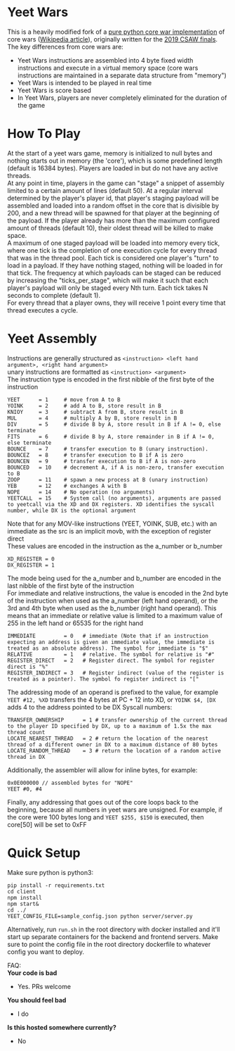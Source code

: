 
# Yeet Wars

This is a heavily modified fork of a [pure python core war implementation](https://github.com/rodrigosetti/corewar) of core wars ([Wikipedia article](http://en.wikipedia.org/wiki/Core_War)), originally written for the [2019 CSAW finals](https://github.com/osirislab/CSAW-CTF-2019-Finals/tree/master/misc). 
The key differences from core wars are:
* Yeet Wars instructions are assembled into 4 byte fixed width instructions and execute in a virtual memory space (core wars instructions are maintained in a separate data structure from "memory")
* Yeet Wars is intended to be played in real time
* Yeet Wars is score based
* In Yeet Wars, players are never completely eliminated for the duration of the game

# How To Play
At the start of a yeet wars game, memory is initialized to null bytes and nothing starts out in memory (the 'core'), which is some predefined length (default is 16384 bytes). Players are loaded in but do not have any active threads.  
At any point in time, players in the game can "stage" a snippet of assembly limited to a certain amount of lines (default 50). At a regular interval determined by the player's player id, that player's staging payload will be assembled and loaded into a random offset in the core that is divisible by 200, and a new thread will be spawned for that player at the beginning of the payload. If the player already has more than the maximum configured amount of threads (default 10), their oldest thread will be killed to make space.  
A maximum of one staged payload will be loaded into memory every tick, where one tick is the completion of one execution cycle for every thread that was in the thread pool. Each tick is considered one player's "turn" to load in a payload. If they have nothing staged, nothing will be loaded in for that tick. The frequency at which payloads can be staged can be reduced by increasing the "ticks_per_stage", which will make it such that each player's payload will only be staged every Nth turn.
Each tick takes N seconds to complete (default 1).  
For every thread that a player owns, they will receive 1 point every time that thread executes a cycle.  
  
# Yeet Assembly
Instructions are generally structured as `<instruction> <left hand argument>, <right hand argument>`  
unary instructions are formatted as `<instruction> <argument>`  
The instruction type is encoded in the first nibble of the first byte of the instruction  
```
YEET      = 1     # move from A to B  
YOINK     = 2     # add A to B, store result in B  
KNIOY     = 3     # subtract A from B, store result in B  
MUL       = 4     # multiply A by B, store result in B  
DIV       = 5     # divide B by A, store result in B if A != 0, else terminate  
FITS      = 6     # divide B by A, store remainder in B if A != 0, else terminate  
BOUNCE    = 7     # transfer execution to B (unary instruction).  
BOUNCEZ   = 8     # transfer execution to B if A is zero  
BOUNCEN   = 9     # transfer execution to B if A is non-zero  
BOUNCED   = 10    # decrement A, if A is non-zero, transfer execution to B  
ZOOP      = 11    # spawn a new process at B (unary instruction)  
YEB       = 12    # exchanges A with B
NOPE      = 14    # No operation (no arguments)   
YEETCALL  = 15    # System call (no arguments), arguments are passed to yeetcall via the XD and DX registers. XD identifies the syscall number, while DX is the optional argument  
```
Note that for any MOV-like instructions (YEET, YOINK, SUB, etc.) with an immediate as the src is an implicit movb, with the exception of register direct  
These values are encoded in the instruction as the a_number or b_number  
```
XD_REGISTER = 0  
DX_REGISTER = 1
```
  
The mode being used for the a_number and b_number are encoded in the last nibble of the first byte of the instruction  
For immediate and relative instructions, the value is encoded in the 2nd byte of the instruction when used as the a_number (left hand operand), or the 3rd and 4th byte when used as the b_number (right hand operand). This means that an immediate or relative value is limited to a maximum value of 255 in the left hand or 65535 for the right hand  
```
IMMEDIATE         = 0   # immediate (Note that if an instruction expecting an address is given an immediate value, the immediate is treated as an absolute address). The symbol for immediate is "$"  
RELATIVE          = 1   # relative. The symbol for relative is "#"  
REGISTER_DIRECT   = 2   # Register direct. The symbol for register direct is "%"  
REGISTER_INDIRECT = 3   # Register indirect (value of the register is treated as a pointer). The symbol fo register indirect is "["
```
The addressing mode of an operand is prefixed to the value, for example `YEET #12, %XD` transfers the 4 bytes at PC + 12 into XD, or `YOINK $4, [DX` adds 4 to the address pointed to be DX
Syscall numbers:  
```
TRANSFER_OWNERSHIP      = 1 # transfer ownership of the current thread to the player ID specified by DX, up to a maximum of 1.5x the max thread count
LOCATE_NEAREST_THREAD   = 2 # return the location of the nearest thread of a different owner in DX to a maximum distance of 80 bytes  
LOCATE_RANDOM_THREAD    = 3 # return the location of a random active thread in DX  
```
Additionally, the assembler will allow for inline bytes, for example:  
```
0x0E000000 // assembled bytes for "NOPE"
YEET #0, #4  
```
Finally, any addressing that goes out of the core loops back to the beginning, because all numbers in yeet wars are unsigned. For example, if the core were 100 bytes long and `YEET $255, $150` is executed, then core[50] will be set to 0xFF
  
# Quick Setup
Make sure python is python3:  
```
pip install -r requirements.txt
cd client
npm install
npm start&
cd ../
YEET_CONFIG_FILE=sample_config.json python server/server.py
```
Alternatively, run `run.sh` in the root directory with docker installed and it'll start up separate containers for the backend and frontend servers. Make sure to point the config file in the root directory dockerfile to whatever config you want to deploy.

FAQ:  
**Your code is bad**  
* Yes. PRs welcome  

**You should feel bad**  
* I do  

**Is this hosted somewhere currently?**  
* No  
